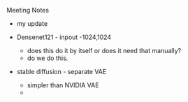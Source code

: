 Meeting Notes


- my update 

- Densenet121 - inpout -1024,1024
	- does this do it by itself or does it need that manually?
	- do we do this. 
- stable diffusion - separate VAE
	- simpler than NVIDIA VAE
	- 